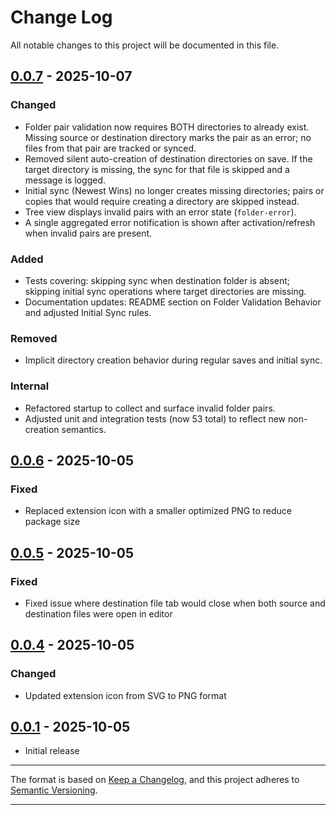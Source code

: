 # Change Log

All notable changes to this project will be documented in this file.

## [0.0.7] - 2025-10-07

### Changed

- Folder pair validation now requires BOTH directories to already exist. Missing source or destination directory marks the pair as an error; no files from that pair are tracked or synced.
- Removed silent auto-creation of destination directories on save. If the target directory is missing, the sync for that file is skipped and a message is logged.
- Initial sync (Newest Wins) no longer creates missing directories; pairs or copies that would require creating a directory are skipped instead.
- Tree view displays invalid pairs with an error state (`folder-error`).
- A single aggregated error notification is shown after activation/refresh when invalid pairs are present.

### Added

- Tests covering: skipping sync when destination folder is absent; skipping initial sync operations where target directories are missing.
- Documentation updates: README section on Folder Validation Behavior and adjusted Initial Sync rules.

### Removed

- Implicit directory creation behavior during regular saves and initial sync.

### Internal

- Refactored startup to collect and surface invalid folder pairs.
- Adjusted unit and integration tests (now 53 total) to reflect new non-creation semantics.

## [0.0.6] - 2025-10-05

### Fixed

- Replaced extension icon with a smaller optimized PNG to reduce package size

## [0.0.5] - 2025-10-05

### Fixed

- Fixed issue where destination file tab would close when both source and destination files were open in editor

## [0.0.4] - 2025-10-05

### Changed

- Updated extension icon from SVG to PNG format

## [0.0.1] - 2025-10-05

- Initial release

---

The format is based on [Keep a Changelog], and this project adheres to [Semantic Versioning].

---

[Keep a Changelog]: https://keepachangelog.com/en/1.0.0/
[Semantic Versioning]: https://semver.org/spec/v2.0.0.html
[0.0.6]: https://github.com/fedeholc/foldersync/releases/tag/v0.0.6
[0.0.7]: https://github.com/fedeholc/foldersync/releases/tag/v0.0.7
[0.0.5]: https://github.com/fedeholc/foldersync/releases/tag/v0.0.5
[0.0.4]: https://github.com/fedeholc/foldersync/releases/tag/v0.0.4
[0.0.1]: https://github.com/fedeholc/foldersync/releases/tag/v0.0.1

